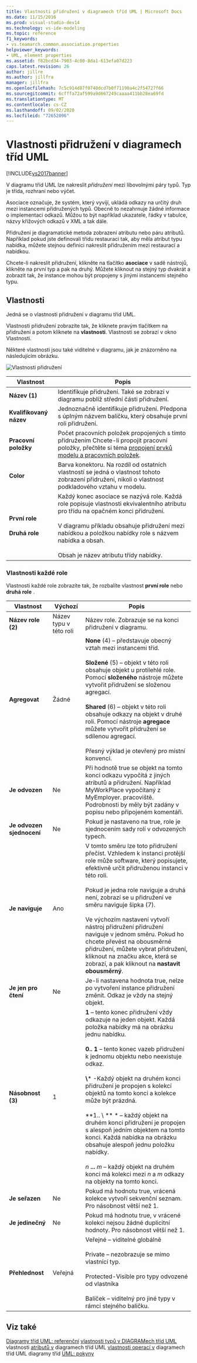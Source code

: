 ```yaml
---
title: Vlastnosti přidružení v diagramech tříd UML | Microsoft Docs
ms.date: 11/15/2016
ms.prod: visual-studio-dev14
ms.technology: vs-ide-modeling
ms.topic: reference
f1_keywords:
- vs.teamarch.common.association.properties
helpviewer_keywords:
- UML, element properties
ms.assetid: f82bcd34-7903-4c00-8da1-613efa07d223
caps.latest.revision: 26
author: jillre
ms.author: jillfra
manager: jillfra
ms.openlocfilehash: 7c5c914d87f0740dcd7b0f71190a4c2f54727f66
ms.sourcegitcommit: 6cfffa72af599a9d667249caaaa411bb28ea69fd
ms.translationtype: MT
ms.contentlocale: cs-CZ
ms.lasthandoff: 09/02/2020
ms.locfileid: "72652096"
---
```

# <a name="properties-of-associations-on-uml-class-diagrams"></a>Vlastnosti přidružení v diagramech tříd UML
[!INCLUDE[vs2017banner](../includes/vs2017banner.md)]

V diagramu tříd UML lze nakreslit *přidružení* mezi libovolnými páry typů. Typ je třída, rozhraní nebo výčet.

 Asociace označuje, že systém, který vyvíjí, ukládá odkazy na určitý druh mezi instancemi přidružených typů. Obecně to nezahrnuje žádné informace o implementaci odkazů. Můžou to být například ukazatele, řádky v tabulce, názvy křížových odkazů v XML a tak dále.

 Přidružení je diagramatické metoda zobrazení atributu nebo páru atributů. Například pokud jste definovali třídu restauraci tak, aby měla atribut typu nabídka, můžete stejnou definici nakreslit přidružením mezi restaurací a nabídkou.

 Chcete-li nakreslit přidružení, klikněte na tlačítko **asociace** v sadě nástrojů, klikněte na první typ a pak na druhý. Můžete kliknout na stejný typ dvakrát a zobrazit tak, že instance mohou být propojeny s jinými instancemi stejného typu.

## <a name="properties"></a>Vlastnosti
 Jedná se o vlastnosti přidružení v diagramu tříd UML.

 Vlastnosti přidružení zobrazíte tak, že kliknete pravým tlačítkem na přidružení a potom kliknete na **vlastnosti**. Vlastnosti se zobrazí v okno Vlastnosti.

 Některé vlastnosti jsou také viditelné v diagramu, jak je znázorněno na následujícím obrázku.

 ![Vlastnosti přidružení](../modeling/media/uml-classprop.png "UML_ClassProp")

|**Vlastnost**|Popis|
|------------------|-----------------|
|**Název (1)**|Identifikuje přidružení. Také se zobrazí v diagramu poblíž střední části přidružení.|
|**Kvalifikovaný název**|Jednoznačně identifikuje přidružení. Předpona s úplným názvem balíčku, který obsahuje první roli přidružení.|
|**Pracovní položky**|Počet pracovních položek propojených s tímto přidružením Chcete-li propojit pracovní položky, přečtěte si téma [propojení prvků modelu a pracovních položek](../modeling/link-model-elements-and-work-items.md).|
|**Color**|Barva konektoru. Na rozdíl od ostatních vlastností se jedná o vlastnost tohoto zobrazení přidružení, nikoli o vlastnost podkladového vztahu v modelu.|
|**První role**<br /><br /> **Druhá role**|Každý konec asociace se nazývá role. Každá role popisuje vlastnosti ekvivalentního atributu pro třídu na opačném konci přidružení.<br /><br /> V diagramu příkladu obsahuje přidružení mezi nabídkou a položkou nabídky role s názvem nabídka a obsah.<br /><br /> Obsah je název atributu třídy nabídky.|

### <a name="properties-of-each-role"></a>Vlastnosti každé role
 Vlastnosti každé role zobrazíte tak, že rozbalíte vlastnost **první role** nebo **druhá role** .

|     **Vlastnost**     |          **Výchozí**          |                                                                                                                                                                                                                                                                                                                                        Popis                                                                                                                                                                                                                                                                                                                                         |
|----------------------|-------------------------------|--------------------------------------------------------------------------------------------------------------------------------------------------------------------------------------------------------------------------------------------------------------------------------------------------------------------------------------------------------------------------------------------------------------------------------------------------------------------------------------------------------------------------------------------------------------------------------------------------------------------------------------------------------------------------------------------|
|  **Název role (2)**   | Název typu v této roli |                                                                                                                                                                                                                                                                                                       Název role. Zobrazuje se na konci přidružení v diagramu.                                                                                                                                                                                                                                                                                                        |
|   **Agregovat**    |             Žádné              |                                                                        **None** (4) – představuje obecný vztah mezi instancemi tříd.<br /><br /> **Složené** (5) – objekt v této roli obsahuje objekt u protilehlé role. Pomocí **složeného** nástroje můžete vytvořit přidružení se složenou agregací.<br /><br /> **Shared** (6) – objekt v této roli obsahuje odkazy na objekt v druhé roli. Pomocí nástroje **agregace** můžete vytvořit přidružení se sdílenou agregací.<br /><br /> Přesný výklad je otevřený pro místní konvenci.                                                                         |
|    **Je odvozen**    |             Ne             |                                                                                                                                                                                                                          Při hodnotě true se objekt na tomto konci odkazu vypočítá z jiných atributů a přidružení. Například MyWorkPlace vypočítaný z MyEmployer. pracoviště. Podrobnosti by měly být zadány v popisu nebo připojeném komentáři.                                                                                                                                                                                                                           |
| **Je odvozen sjednocení** |             Ne             |                                                                                                                                                                                                                                                                                                             Pokud je nastaveno na true, role je sjednocením sady rolí v odvozených typech.                                                                                                                                                                                                                                                                                                             |
|   **Je naviguje**   |             Ano              |                                                 V tomto směru lze toto přidružení přečíst. Vzhledem k instanci protější role může software, který popisujete, efektivně určit přidruženou instanci v této roli.<br /><br /> Pokud je jedna role naviguje a druhá není, zobrazí se u přidružení ve směru naviguje šipka (7).<br /><br /> Ve výchozím nastavení vytvoří nástroj přidružení přidružení naviguje v jednom směru. Pokud ho chcete převést na obousměrné přidružení, můžete vybrat přidružení, kliknout na značku akce, která se zobrazí, a pak kliknout na **nastavit obousměrný**.                                                 |
|   **Je jen pro čtení**   |             Ne             |                                                                                                                                                                                                                                                                                   Je-li nastavena hodnota true, nelze po vytvoření instance přidružení změnit. Odkaz je vždy na stejný objekt.                                                                                                                                                                                                                                                                                    |
| **Násobnost (3)** |               1               | **1** – tento konec přidružení vždy odkazuje na jeden objekt. Každá položka nabídky má na obrázku jednu nabídku.<br /><br /> **0.. 1** – tento konec vazeb přidružení k jednomu objektu nebo neexistuje odkaz.<br /><br /> **\\**\* -Každý objekt na druhém konci přidružení je propojen s kolekcí objektů na tomto konci a kolekce může být prázdná.<br /><br /> **1.. \\ ** \* – každý objekt na druhém konci přidružení je propojen s alespoň jedním objektem na tomto konci. Každá nabídka na obrázku obsahuje alespoň jednu položku nabídky.<br /><br /> *n* **...** *m* – každý objekt na druhém konci má kolekci mezi *n* a *m* odkazy na objekty na tomto konci. |
|    **Je seřazen**    |             Ne             |                                                                                                                                                                                                                                                                                                  Pokud má hodnotu true, vrácená kolekce vytvoří sekvenční seznam. Pro násobnost větší než 1.                                                                                                                                                                                                                                                                                                   |
|    **Je jedinečný**     |             Ne             |                                                                                                                                                                                                                                                                                              Pokud má hodnotu true, v vrácené kolekci nejsou žádné duplicitní hodnoty. Pro násobnost větší než 1.                                                                                                                                                                                                                                                                                              |
|    **Přehlednost**    |            Veřejná             |                                                                                                                                                                                                                                 Veřejné – viditelné globálně<br /><br /> Private – nezobrazuje se mimo vlastnící typ.<br /><br /> Protected-Visible pro typy odvozené od vlastníka<br /><br /> Balíček – viditelný pro jiné typy v rámci stejného balíčku.                                                                                                                                                                                                                                  |

## <a name="see-also"></a>Viz také
 [Diagramy tříd UML: referenční](../modeling/uml-class-diagrams-reference.md) [vlastnosti typů v DIAGRAMech tříd UML](../modeling/properties-of-types-on-uml-class-diagrams.md) vlastnosti [atributů v](../modeling/properties-of-attributes-on-uml-class-diagrams.md) diagramech tříd UML [vlastnosti operací v](../modeling/properties-of-operations-on-uml-class-diagrams.md) diagramech tříd UML diagramy tříd [UML: pokyny](../modeling/uml-class-diagrams-guidelines.md)
